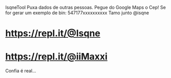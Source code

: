IsqneTool
Puxa dados de outras pessoas.
Pegue do Google Maps o Cep!
Se for gerar um exemplo de bin: 547177xxxxxxxxxx
Tamo junto @isqne
# https://repl.it/@Isqne 
# https://repl.it/@iiMaxxi
Confia é real...

